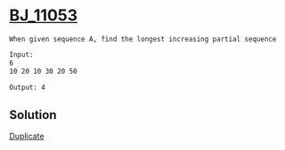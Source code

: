 # [BJ_11053](https://acmicpc.net/problem/11053)

```en
When given sequence A, find the longest increasing partial sequence
```

```txt
Input:
6
10 20 10 30 20 50

Output: 4
```

## Solution

[Duplicate](./BJ_12738.md)
